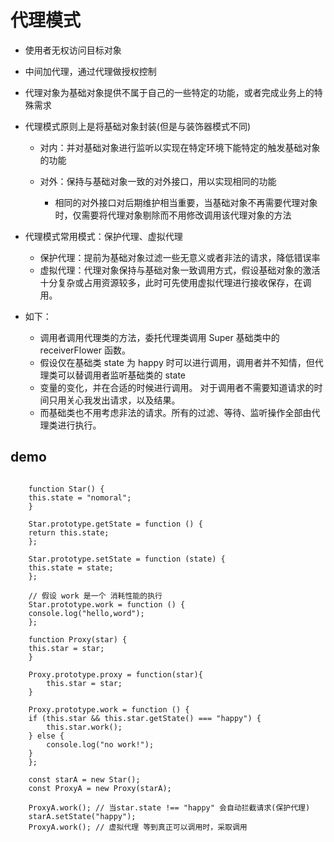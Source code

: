 # 代理模式

- 使用者无权访问目标对象
- 中间加代理，通过代理做授权控制
- 代理对象为基础对象提供不属于自己的一些特定的功能，或者完成业务上的特殊需求

- 代理模式原则上是将基础对象封装(但是与装饰器模式不同)

  - 对内：并对基础对象进行监听以实现在特定环境下能特定的触发基础对象的功能
  - 对外：保持与基础对象一致的对外接口，用以实现相同的功能

    - 相同的对外接口对后期维护相当重要，当基础对象不再需要代理对象时，仅需要将代理对象剔除而不用修改调用该代理对象的方法

- 代理模式常用模式：保护代理、虚拟代理

  - 保护代理：提前为基础对象过滤一些无意义或者非法的请求，降低错误率
  - 虚拟代理：代理对象保持与基础对象一致调用方式，假设基础对象的激活十分复杂或占用资源较多，此时可先使用虚拟代理进行接收保存，在调用。

- 如下：
  - 调用者调用代理类的方法，委托代理类调用 Super 基础类中的 receiverFlower 函数。
  - 假设仅在基础类 state 为 happy 时可以进行调用，调用者并不知情，但代理类可以替调用者监听基础类的 state
  - 变量的变化，并在合适的时候进行调用。 对于调用者不需要知道请求的时间只用关心我发出请求，以及结果。
  - 而基础类也不用考虑非法的请求。所有的过滤、等待、监听操作全部由代理类进行执行。

## demo

```language=javascript

    function Star() {
    this.state = "nomoral";
    }

    Star.prototype.getState = function () {
    return this.state;
    };

    Star.prototype.setState = function (state) {
    this.state = state;
    };

    // 假设 work 是一个 消耗性能的执行
    Star.prototype.work = function () {
    console.log("hello,word");
    };

    function Proxy(star) {
    this.star = star;
    }

    Proxy.prototype.proxy = function(star){
        this.star = star;
    }

    Proxy.prototype.work = function () {
    if (this.star && this.star.getState() === "happy") {
        this.star.work();
    } else {
        console.log("no work!");
    }
    };

    const starA = new Star();
    const ProxyA = new Proxy(starA);

    ProxyA.work(); // 当star.state !== "happy" 会自动拦截请求(保护代理)
    starA.setState("happy");
    ProxyA.work(); // 虚拟代理 等到真正可以调用时，采取调用

```
